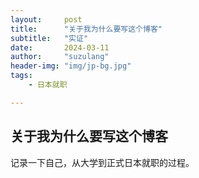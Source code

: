 ```yaml
---
layout:     post
title:      "关于我为什么要写这个博客"
subtitle:   "实证"
date:       2024-03-11
author:     "suzulang"
header-img: "img/jp-bg.jpg"
tags:
    - 日本就职

---
```




## 关于我为什么要写这个博客

记录一下自己，从大学到正式日本就职的过程。